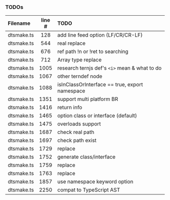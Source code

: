 ### TODOs
| Filename | line # | TODO
|:------|:------:|:------
| dtsmake.ts | 128 | add line feed option (LF/CR/CR-LF)
| dtsmake.ts | 544 | real replace
| dtsmake.ts | 676 | ref path !n or !ret to searching
| dtsmake.ts | 712 | Array type replace
| dtsmake.ts | 1005 | research ternjs def's `<i>` mean & what to do
| dtsmake.ts | 1067 | other terndef node
| dtsmake.ts | 1088 | isInClassOrInterface == true, export namespace
| dtsmake.ts | 1351 | support multi platform BR
| dtsmake.ts | 1416 | return info
| dtsmake.ts | 1465 | option class or interface (default)
| dtsmake.ts | 1475 | overloads support
| dtsmake.ts | 1687 | check real path
| dtsmake.ts | 1697 | check path exist
| dtsmake.ts | 1729 | replace
| dtsmake.ts | 1752 | generate class/interface
| dtsmake.ts | 1759 | replace
| dtsmake.ts | 1763 | replace
| dtsmake.ts | 1857 | use namespace keyword option
| dtsmake.ts | 2250 | compat to TypeScript AST